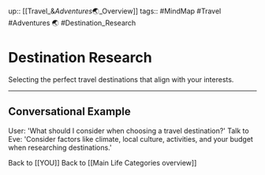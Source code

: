 up:: [[Travel_&_Adventures_🌏_Overview]]
tags:: #MindMap #Travel #Adventures 🌏 #Destination_Research

# Destination Research

Selecting the perfect travel destinations that align with your interests.

---
## Conversational Example
User: 'What should I consider when choosing a travel destination?'
Talk to Eve: 'Consider factors like climate, local culture, activities, and your budget when researching destinations.'

Back to [[YOU]]
Back to [[Main Life Categories overview]]
